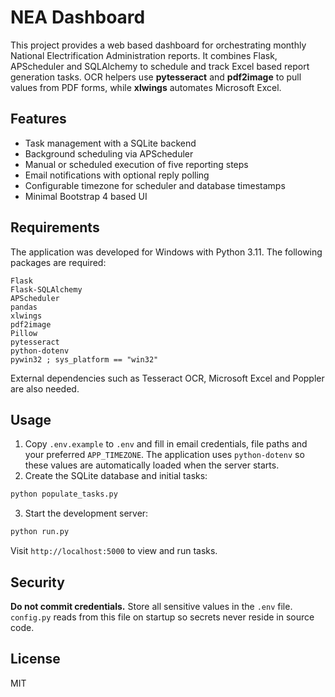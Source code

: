 # NEA Dashboard

This project provides a web based dashboard for orchestrating monthly National Electrification Administration reports. It combines Flask, APScheduler and SQLAlchemy to schedule and track Excel based report generation tasks. OCR helpers use **pytesseract** and **pdf2image** to pull values from PDF forms, while **xlwings** automates Microsoft Excel.

## Features

* Task management with a SQLite backend
* Background scheduling via APScheduler
* Manual or scheduled execution of five reporting steps
* Email notifications with optional reply polling
* Configurable timezone for scheduler and database timestamps
* Minimal Bootstrap 4 based UI

## Requirements

The application was developed for Windows with Python 3.11. The following packages are required:

```
Flask
Flask-SQLAlchemy
APScheduler
pandas
xlwings
pdf2image
Pillow
pytesseract
python-dotenv
pywin32 ; sys_platform == "win32"
```

External dependencies such as Tesseract OCR, Microsoft Excel and Poppler are also needed.

## Usage

1. Copy `.env.example` to `.env` and fill in email credentials, file paths and
   your preferred `APP_TIMEZONE`. The application uses `python-dotenv` so these
   values are automatically loaded when the server starts.
2. Create the SQLite database and initial tasks:

```bash
python populate_tasks.py
```

3. Start the development server:

```bash
python run.py
```

Visit `http://localhost:5000` to view and run tasks.

## Security

**Do not commit credentials.** Store all sensitive values in the `.env` file.
`config.py` reads from this file on startup so secrets never reside in source
code.

## License

MIT
